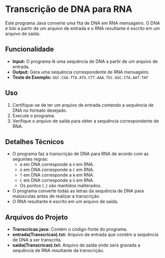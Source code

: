 # Transcrição de DNA para RNA

Este programa Java converte uma fita de DNA em RNA mensageiro. O DNA é lido a partir de um arquivo de entrada e o RNA resultante é escrito em um arquivo de saída.

## Funcionalidade

- **Input:** O programa lê uma sequência de DNA a partir de um arquivo de entrada.
- **Output:** Gera uma sequência correspondente de RNA mensageiro.
- **Teste de Exemplo:** `GGC.CGA.TTA.ATG.CTT.AAA.TGC.GGC.CTA.AAT.TAT`

## Uso

1. Certifique-se de ter um arquivo de entrada contendo a sequência de DNA no formato desejado.
2. Execute o programa.
3. Verifique o arquivo de saída para obter a sequência correspondente de RNA.

## Detalhes Técnicos

- O programa faz a transcrição de DNA para RNA de acordo com as seguintes regras:
  - `A` em DNA corresponde a `U` em RNA.
  - `G` em DNA corresponde a `C` em RNA.
  - `T` em DNA corresponde a `A` em RNA.
  - `C` em DNA corresponde a `G` em RNA.
  - Os pontos (`.`) são mantidos inalterados.
- O programa converte todas as letras da sequência de DNA para maiúsculas antes de realizar a transcrição.
- O RNA resultante é escrito em um arquivo de saída.

## Arquivos do Projeto

- **Transcricao.java:** Contém o código-fonte do programa.
- **entrada(Transcricao).txt:** Arquivo de entrada que contém a sequência de DNA a ser transcrita.
- **saida(Transcricao).txt:** Arquivo de saída onde será gravada a sequência de RNA resultante da transcrição.